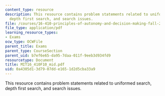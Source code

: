```yaml
---
content_type: resource
description: This resource contains problem statements related to uniformed search,
  depth first search, and search issues.
file: /courses/16-410-principles-of-autonomy-and-decision-making-fall-2010/0a4305d13d7907dde1651d2d5cba33a9_MIT16_410F10_mid.pdf
file_type: application/pdf
learning_resource_types:
- Exams
ocw_type: OCWFile
parent_title: Exams
parent_type: CourseSection
parent_uid: b7ef6e65-da95-7daa-011f-9eeb3d934fd9
resourcetype: Document
title: MIT16_410F10_mid.pdf
uid: 0a4305d1-3d79-07dd-e165-1d2d5cba33a9
---
```

This resource contains problem statements related to uniformed search, depth first search, and search issues.

